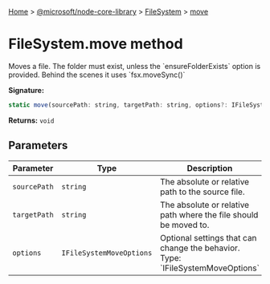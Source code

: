 [Home](./index) &gt; [@microsoft/node-core-library](./node-core-library.md) &gt; [FileSystem](./node-core-library.filesystem.md) &gt; [move](./node-core-library.filesystem.move.md)

# FileSystem.move method

Moves a file. The folder must exist, unless the \`ensureFolderExists\` option is provided. Behind the scenes it uses \`fsx.moveSync()\`

**Signature:**
```javascript
static move(sourcePath: string, targetPath: string, options?: IFileSystemMoveOptions): void;
```
**Returns:** `void`

## Parameters

|  Parameter | Type | Description |
|  --- | --- | --- |
|  `sourcePath` | `string` | The absolute or relative path to the source file. |
|  `targetPath` | `string` | The absolute or relative path where the file should be moved to. |
|  `options` | `IFileSystemMoveOptions` | Optional settings that can change the behavior. Type: \`IFileSystemMoveOptions\` |


